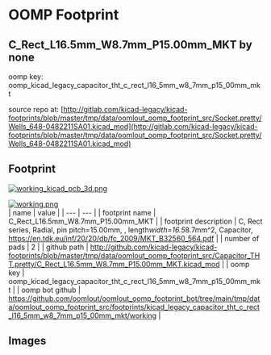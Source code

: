 # OOMP Footprint  
## C_Rect_L16.5mm_W8.7mm_P15.00mm_MKT  by none  
  
oomp key: oomp_kicad_legacy_capacitor_tht_c_rect_l16_5mm_w8_7mm_p15_00mm_mkt  
  
source repo at: [http://gitlab.com/kicad-legacy/kicad-footprints/blob/master/tmp/data/oomlout_oomp_footprint_src/Socket.pretty/Wells_648-0482211SA01.kicad_mod](http://gitlab.com/kicad-legacy/kicad-footprints/blob/master/tmp/data/oomlout_oomp_footprint_src/Socket.pretty/Wells_648-0482211SA01.kicad_mod)  
## Footprint  
  
[![working_kicad_pcb_3d.png](working_kicad_pcb_3d_600.png)](working_kicad_pcb_3d.png)  
  
[![working.png](working_600.png)](working.png)  
| name | value | 
| --- | --- | 
| footprint name | C_Rect_L16.5mm_W8.7mm_P15.00mm_MKT | 
| footprint description | C, Rect series, Radial, pin pitch=15.00mm, , length*width=16.5*8.7mm^2, Capacitor, https://en.tdk.eu/inf/20/20/db/fc_2009/MKT_B32560_564.pdf | 
| number of pads | 2 | 
| github path | http://github.com/kicad-legacy/kicad-footprints/blob/master/tmp/data/oomlout_oomp_footprint_src/Capacitor_THT.pretty/C_Rect_L16.5mm_W8.7mm_P15.00mm_MKT.kicad_mod | 
| oomp key | oomp_kicad_legacy_capacitor_tht_c_rect_l16_5mm_w8_7mm_p15_00mm_mkt | 
| oomp bot github | https://github.com/oomlout/oomlout_oomp_footprint_bot/tree/main/tmp/data/oomlout_oomp_footprint_src/footprints/kicad_legacy_capacitor_tht_c_rect_l16_5mm_w8_7mm_p15_00mm_mkt/working | 
## Images  

